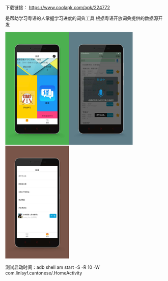 下载链接：
https://www.coolapk.com/apk/224772


是帮助学习粤语的人掌握学习进度的词典工具
根据粤语开放词典提供的数据源开发


<img src="img/home.jpg" width="200" /><img src="img/voice.jpg" width="200" /><img src="img/setting.jpg" width="200" />

测试启动时间：adb shell am start -S -R 10 -W com.linlsyf.cantonese/.HomeActivity


